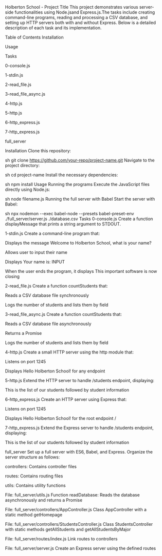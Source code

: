 Holberton School - Project Title
This project demonstrates various server-side functionalities using Node.jsand Express.js.The tasks include creating command-line programs, reading and processing a CSV database, and setting up HTTP servers both with and without Express. Below is a detailed description of each task and its implementation.

Table of Contents
Installation

Usage

Tasks

0-console.js

1-stdin.js

2-read_file.js

3-read_file_async.js

4-http.js

5-http.js

6-http_express.js

7-http_express.js

full_server

Installation
Clone this repository:

sh
git clone https://github.com/your-repo/project-name.git
Navigate to the project directory:

sh
cd project-name
Install the necessary dependencies:

sh
npm install
Usage
Running the programs
Execute the JavaScript files directly using Node.js:

sh
node filename.js
Running the full server with Babel
Start the server with Babel:

sh
npx nodemon --exec babel-node --presets babel-preset-env ./full_server/server.js ./database.csv
Tasks
0-console.js
Create a function displayMessage that prints a string argument to STDOUT.

1-stdin.js
Create a command-line program that:

Displays the message Welcome to Holberton School, what is your name?

Allows user to input their name

Displays Your name is: INPUT

When the user ends the program, it displays This important software is now closing

2-read_file.js
Create a function countStudents that:

Reads a CSV database file synchronously

Logs the number of students and lists them by field

3-read_file_async.js
Create a function countStudents that:

Reads a CSV database file asynchronously

Returns a Promise

Logs the number of students and lists them by field

4-http.js
Create a small HTTP server using the http module that:

Listens on port 1245

Displays Hello Holberton School! for any endpoint

5-http.js
Extend the HTTP server to handle /students endpoint, displaying:

This is the list of our students followed by student information

6-http_express.js
Create an HTTP server using Express that:

Listens on port 1245

Displays Hello Holberton School! for the root endpoint /

7-http_express.js
Extend the Express server to handle /students endpoint, displaying:

This is the list of our students followed by student information

full_server
Set up a full server with ES6, Babel, and Express. Organize the server structure as follows:

controllers: Contains controller files

routes: Contains routing files

utils: Contains utility functions

File: full_server/utils.js
Function readDatabase: Reads the database asynchronously and returns a Promise

File: full_server/controllers/AppController.js
Class AppController with a static method getHomepage

File: full_server/controllers/StudentsController.js
Class StudentsController with static methods getAllStudents and getAllStudentsByMajor

File: full_server/routes/index.js
Link routes to controllers

File: full_server/server.js
Create an Express server using the defined routes
